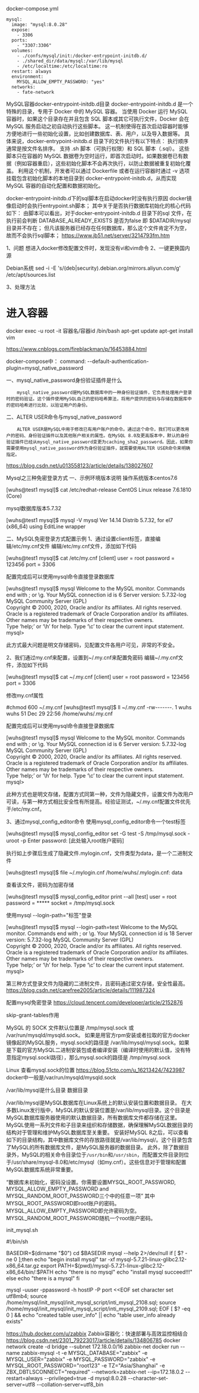 docker-compose.yml

    mysql:
      image: "mysql:8.0.28"
      expose:
        - 3306
      ports:
        - "3307:3306"
      volumes:
        - ./confs/mysql/init:/docker-entrypoint-initdb.d/
        - ./shared_dir/data/mysql:/var/lib/mysql
        - /etc/localtime:/etc/localtime:ro
      restart: always
      environment:
        MYSQL_ALLOW_EMPTY_PASSWORD: "yes"
      networks:
        - fate-network
        
MySQL容器docker-entrypoint-initdb.d目录
docker-entrypoint-initdb.d 是一个特殊的目录，专用于 Docker 中的 MySQL 容器。
当使用 Docker 运行 MySQL 容器时，如果这个目录存在并且包含 SQL 脚本或其它可执行文件，Docker 会在 MySQL 服务启动之初自动执行这些脚本。
这一机制使得在首次启动容器时能够方便地进行一些初始化设置，比如创建数据库、表、用户，以及导入数据等。
具体来说，docker-entrypoint-initdb.d
目录下的文件执行有以下特点：
执行顺序通常是按文件名排序。
支持 .sh 脚本（可执行权限）和 SQL 脚本（.sql）。
这些脚本只在容器的 MySQL 数据卷为空时运行，即首次启动时。如果数据卷已有数据（例如容器重启），这些初始化脚本不会再次执行，以防止数据被重复初始化覆盖。
利用这个机制，开发者可以通过 Dockerfile 或者在运行容器时通过 -v 选项挂载包含初始化脚本的本地目录到 docker-entrypoint-initdb.d，从而实现 MySQL 容器的自动化配置和数据初始化。

docker-entrypoint-initdb.d下的sql脚本在启动docker时没有执行原因
docker镜像启动时会执行entrypoint.sh脚本；
其中关于是否执行数据库初始化的核心代码如下： 
由脚本可以看出，对于docker-entrypoint-initdb.d 目录下的sql 文件，在执行前会判断  DATABASE_ALREADY_EXISTS 是否为false
即 $DATADIR/mysql 目录并不存在；
但凡该服务器已经存在任何数据库，那么这个文件肯定不为空，故而不会执行sql脚本； 
https://www.jb51.net/server/3214793fm.htm



1、问题
    想进入docker修改配置文件时，发现没有vi和vim命令
2、一键更换国内源

Debian系统
sed -i -E 's/(deb|security).debian.org/mirrors.aliyun.com/g' /etc/apt/sources.list

3、处理方法

# 进入容器
docker exec -u root -it 容器名/容器id /bin/bash
apt-get update
apt-get install vim

https://www.cnblogs.com/fireblackman/p/16453884.html


docker-compose中：
command:
    --default-authentication-plugin=mysql_native_password

一、mysql_native_password身份验证插件是什么

        mysql_native_password是MySQL数据库中的一种身份验证插件，它负责处理用户登录时的密码验证。这个插件使用MySQL自己的密码哈希算法，将用户提供的密码与存储在数据库中的密码哈希进行比较，以验证用户的身份。

二、ALTER USER命令与mysql_native_password

        ALTER USER是MySQL中用于修改已有用户账户的命令。通过这个命令，我们可以更改用户的密码、身份验证插件以及其他账户相关的属性。在MySQL 8.0及更高版本中，默认的身份验证插件已经从mysql_native_password变更为caching_sha2_password。因此，如果你需要使用mysql_native_password作为身份验证插件，就需要使用ALTER USER命令来明确指定。
https://blog.csdn.net/u013558123/article/details/138027607


Mysql之三种免密登录方式
一、示例环境版本说明
操作系统版本centos7.6

[wuhs@test1 mysql]$ cat /etc/redhat-release
CentOS Linux release 7.6.1810 (Core)

mysql数据库版本5.7.32

[wuhs@test1 mysql]$ mysql -V
mysql Ver 14.14 Distrib 5.7.32, for el7 (x86_64) using EditLine wrapper

二、MySQL免密登录方式配置示例
1、通过设置client标签，直接编辑/etc/my.cnf文件
编辑/etc/my.cnf文件，添加如下代码

[wuhs@test1 mysql]$ cat /etc/my.cnf
[client]
user = root
password = 123456
port = 3306

配置完成后可以使用mysql命令直接登录数据库

[wuhs@test1 mysql]$ mysql
Welcome to the MySQL monitor. Commands end with ; or \g.
Your MySQL connection id is 6
Server version: 5.7.32-log MySQL Community Server (GPL)
<br>
Copyright © 2000, 2020, Oracle and/or its affiliates. All rights reserved.
<br>
Oracle is a registered trademark of Oracle Corporation and/or its
affiliates. Other names may be trademarks of their respective
owners.
<br>
Type ‘help;’ or ‘\h’ for help. Type ‘\c’ to clear the current input statement.
<br>
mysql>

此方式最大问题是明文存储密码，见配置文件各用户可见，非常的不安全。

2、我们通过my.cnf来配置，设置到~/.my.cnf来配置免密码
编辑~/.my.cnf文件，添加如下代码

[wuhs@test1 mysql]$ cat ~/.my.cnf
[client]
user = root
password = 123456
port = 3306

修改my.cnf属性

#chmod 600 ~/.my.cnf
[wuhs@test1 mysql]$ ll ~/.my.cnf
-rw-------. 1 wuhs wuhs 51 Dec 29 22:56 /home/wuhs/.my.cnf

配置完成后可以使用mysql命令直接登录数据库

[wuhs@test1 mysql]$ mysql
Welcome to the MySQL monitor. Commands end with ; or \g.
Your MySQL connection id is 6
Server version: 5.7.32-log MySQL Community Server (GPL)
<br>
Copyright © 2000, 2020, Oracle and/or its affiliates. All rights reserved.
<br>
Oracle is a registered trademark of Oracle Corporation and/or its
affiliates. Other names may be trademarks of their respective
owners.
<br>
Type ‘help;’ or ‘\h’ for help. Type ‘\c’ to clear the current input statement.
<br>
mysql>

此种方式也是明文存储，配置方式同第一种，文件为隐藏文件，设置文件为改用户可读，与第一种方式相比安全性有所提高。经验证测试，~/.my.cnf配置文件优先于/etc/my.cnf。

3、通过mysql_config_editor命令
使用mysql_config_editor命令一个test标签

[wuhs@test1 mysql]$ mysql_config_editor set -G test -S /tmp/mysql.sock -uroot -p
Enter password: [此处输入root账户密码]

执行如上步骤后生成了隐藏文件.mylogin.cnf，文件类型为data，是一个二进制文件

[wuhs@test1 mysql]$ file ~/.mylogin.cnf
/home/wuhs/.mylogin.cnf: data

查看该文件，密码为加密存储

[wuhs@test1 mysql]$ mysql_config_editor print --all
[test]
user = root
password = *****
socket = /tmp/mysql.sock

使用mysql --login-path="标签"登录

[wuhs@test1 mysql]$ mysql --login-path=test
Welcome to the MySQL monitor. Commands end with ; or \g.
Your MySQL connection id is 18
Server version: 5.7.32-log MySQL Community Server (GPL)
<br>
Copyright © 2000, 2020, Oracle and/or its affiliates. All rights reserved.
<br>
Oracle is a registered trademark of Oracle Corporation and/or its
affiliates. Other names may be trademarks of their respective
owners.
<br>
Type ‘help;’ or ‘\h’ for help. Type ‘\c’ to clear the current input statement.
<br>
mysql>

第三种方式登录文件为隐藏的二进制文件，且密码通过密文存储，安全性最高。
https://blog.csdn.net/carefree2005/article/details/111987324

配置mysql免密登录
https://cloud.tencent.com/developer/article/2152876

skip-grant-tables作用

MySQL 的 SOCK 文件默认位置是 /tmp/mysql.sock 或 /var/run/mysqld/mysqld.sock。
如果是用官方rpm安装或者拉取的官方docker镜像起的MySQL服务，mysql.sock的路径是 /var/lib/mysql/mysql.sock。如果是下载的官方MySQL二进制安装包或者编译安装（编译时使用的默认值，没有特意指定mysql.sockl路径），那么mysql.sock的路径是 /tmp/mysql.sock


Linux 查看mysql.sock的位置
https://blog.51cto.com/u_16213424/7423987
docker中一般是/var/run/mysqld/mysqld.sock

/var/lib/mysql是什么目录
数据目录

/var/lib/mysql是MySQL数据库在Linux系统上的默认安装位置和数据目录。
在大多数Linux发行版中，MySQL的默认安装位置是/var/lib/mysql目录。这个目录是MySQL数据库服务器使用的默认数据目录，所有数据库文件都存储在这里。MySQL使用一系列文件和子目录来组织和存储数据，确保理解MySQL数据目录的结构对于管理和维护MySQL数据库至关重要。
安装好MySQL 8之后，可以查看如下的目录结构，其中数据库文件的存放路径就是/var/lib/mysql/。这个目录包含了MySQL的所有数据库文件，是MySQL服务器的数据目录。
此外，除了数据目录外，MySQL的相关命令目录位于`/usr/bin`和`/usr/sbin`，而配置文件目录则位于/usr/share/mysql-8.0和/etc/mysql（如my.cnf）。这些信息对于管理和配置MySQL数据库系统非常重要。

“数据库未初始化，密码没设置。你需要设置MYSQL_ROOT_PASSWORD, MYSQL_ALLOW_EMPTY_PASSWORD and MYSQL_RANDOM_ROOT_PASSWORD三个中的任意一项”
其中 MYSQL_ROOT_PASSWORD即root账户的密码。
MYSQL_ALLOW_EMPTY_PASSWORD即允许密码为空。
MYSQL_RANDOM_ROOT_PASSWORD随机一个root账户密码。


init_mysql.sh

#!/bin/sh

BASEDIR=$(dirname "$0")
cd $BASEDIR
mysql --help 2>/dev/null
if [ $? -ne 0 ];then
echo "begin install mysql"
tar -xf mysql-5.7.21-linux-glibc2.12-x86_64.tar.gz
export PATH=$(pwd)/mysql-5.7.21-linux-glibc2.12-x86_64/bin/:$PATH
echo "there is no mysql"
echo "install mysql succeed!!!"
else
echo "there is a mysql"
fi


mysql -uuser -ppassword -h hostIP -P port <<EOF
set character set utf8mb4;
source /home/mysql/init_mysql/init_mysql_script/inti_mysql_2108.sql;
source /home/mysql/init_mysql/init_mysql_script/inti_mysql_2109.sql;
EOF
[ $? -eq 0 ] && echo "created table user_info" || echo "table user_info already exists"


https://hub.docker.com/u/zabbix
Zabbix容器化：快速部署与高效监控相结合
https://blog.csdn.net/2301_79223017/article/details/134806785
docker network create -d bridge --subnet 172.18.0.0/16 zabbix-net 
docker run --name zabbix-mysql -t -e MYSQL_DATABASE="zabbix" -e MYSQL_USER="zabbix" -e MYSQL_PASSWORD="zabbix" -e MYSQL_ROOT_PASSWORD="root123" -e TZ="Asia/Shanghai" -e ZBX_DBTLSCONNECT="required" --network=zabbix-net --ip=172.18.0.2 --restart=always --privileged=true -d mysql:8.0.28 --character-set-server=utf8 --collation-server=utf8_bin
